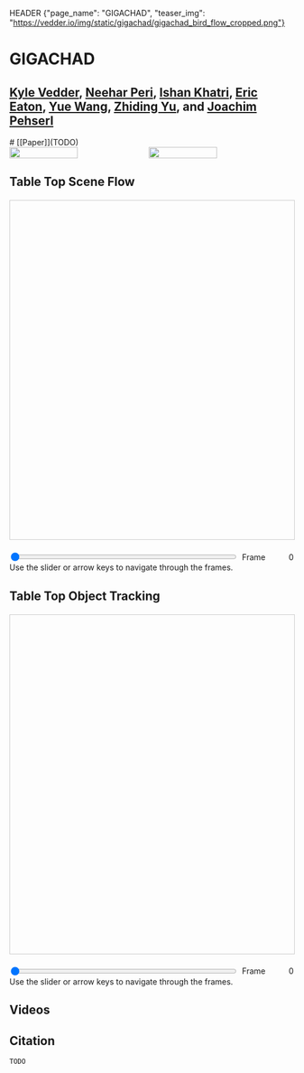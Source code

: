 HEADER {"page_name": "GIGACHAD", "teaser_img": "https://vedder.io/img/static/gigachad/gigachad_bird_flow_cropped.png"}

<style>
#jack-flow-render-container {
    width: 100%;
    height: 600px;
    border: 1px solid #ccc;
    margin-top: 20px;
}
#jack-flow-slider-container {
    width: 100%;
    margin-top: 20px;
    display: flex;
    align-items: center;
}
#jack-flow-frame-slider {
    flex-grow: 1;
    margin-right: 10px;
}
#jack-flow-frame-number {
    width: 50px;
    text-align: right;
}

#jack-traj-render-container {
    width: 100%;
    height: 600px;
    border: 1px solid #ccc;
    margin-top: 20px;
}
#jack-traj-slider-container {
    width: 100%;
    margin-top: 20px;
    display: flex;
    align-items: center;
}
#jack-traj-frame-slider {
    flex-grow: 1;
    margin-right: 10px;
}
#jack-traj-frame-number {
    width: 50px;
    text-align: right;
}


</style>


# GIGACHAD

## [Kyle Vedder](http://vedder.io), [Neehar Peri](http://www.neeharperi.com/), [Ishan Khatri](https://ishan.khatri.io/),  [Eric Eaton](https://www.seas.upenn.edu/~eeaton/), [Yue Wang](https://yuewang.xyz/), [Zhiding Yu](https://chrisding.github.io/), and [Joachim Pehserl](https://www.linkedin.com/in/joachim-pehserl-45514a98/)


<div class="centered">
# [[Paper]](TODO)
</div>


<!-- Side by side images from img/static/gigachad/gigachad_bird_flow_cropped.png and  img/static/gigachad/gigachad_bird_trajectory_cropped.png -->
<div style="display: flex" class="centered">
<img src="img/static/gigachad/gigachad_bird_flow_cropped.png" style="width:49%;" />
<img src="img/static/gigachad/gigachad_bird_trajectory_cropped.png" style="width:49%"/>
</div>

<script type="importmap">
{
    "imports": {
        "three": "https://unpkg.com/three@0.159.0/build/three.module.js",
        "three/addons/": "https://unpkg.com/three@0.159.0/examples/jsm/"
    }
}
</script>

## Table Top Scene Flow

<div class="centered">
<div id="jack-flow-render-container"></div>
<div id="jack-flow-slider-container">
<input type="range" id="jack-flow-frame-slider" min="0" max="16" value="0" class="centered">
Frame <span id="jack-flow-frame-number">0</span>
</div>
Use the slider or arrow keys to navigate through the frames.
</div>
<script type="module" src="js/jack_scene_flow_vis.js"></script>


## Table Top Object Tracking

<div class="centered">
<div id="jack-traj-render-container"></div>
<div id="jack-traj-slider-container">
<input type="range" id="jack-traj-frame-slider" min="0" max="16" value="0" class="centered">
Frame <span id="jack-traj-frame-number">0</span>
</div>
Use the slider or arrow keys to navigate through the frames.
</div>
<script type="module" src="js/jack_traj_vis.js"></script>


## Videos



## Citation

```
TODO
```